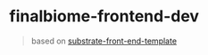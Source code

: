 # finalbiome-frontend-dev
> based on [substrate-front-end-template](https://github.com/substrate-developer-hub/substrate-front-end-template/commit/e36c75de93a8fbd6a40b374129fbfa50a2bff16d)

